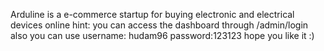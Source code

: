 Arduline is a e-commerce startup for buying electronic and electrical devices online 
hint: you can access the dashboard through /admin/login 
also you can use username: hudam96 password:123123
hope you like it :) 
